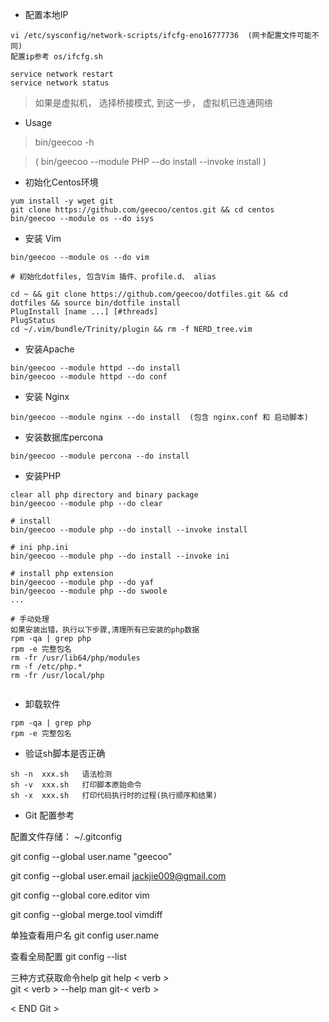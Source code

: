 
* 配置本地IP

```
vi /etc/sysconfig/network-scripts/ifcfg-eno16777736  (网卡配置文件可能不同)
配置ip参考 os/ifcfg.sh

service network restart
service network status
```

>如果是虚拟机， 选择桥接模式, 到这一步， 虚拟机已连通网络

* Usage
> bin/geecoo -h

> ( bin/geecoo --module PHP --do install --invoke install )


* 初始化Centos环境

```
yum install -y wget git
git clone https://github.com/geecoo/centos.git && cd centos
bin/geecoo --module os --do isys
```

* 安装 Vim

```
bin/geecoo --module os --do vim  

# 初始化dotfiles, 包含Vim 插件、profile.d、 alias

cd ~ && git clone https://github.com/geecoo/dotfiles.git && cd dotfiles && source bin/dotfile install
PlugInstall [name ...] [#threads]
PlugStatus
cd ~/.vim/bundle/Trinity/plugin && rm -f NERD_tree.vim
```

* 安装Apache
```
bin/geecoo --module httpd --do install 
bin/geecoo --module httpd --do conf
```

* 安装 Nginx
```
bin/geecoo --module nginx --do install  (包含 nginx.conf 和 启动脚本)
```

*  安装数据库percona
```  
bin/geecoo --module percona --do install  
```

* 安装PHP

```
clear all php directory and binary package
bin/geecoo --module php --do clear
   
# install
bin/geecoo --module php --do install --invoke install
   
# ini php.ini
bin/geecoo --module php --do install --invoke ini
   
# install php extension
bin/geecoo --module php --do yaf
bin/geecoo --module php --do swoole
...
   
# 手动处理
如果安装出错，执行以下步骤,清理所有已安装的php数据
rpm -qa | grep php
rpm -e 完整包名
rm -fr /usr/lib64/php/modules
rm -f /etc/php.*
rm -fr /usr/local/php
   
```

* 卸载软件
```
rpm -qa | grep php
rpm -e 完整包名
```

* 验证sh脚本是否正确
```
sh -n  xxx.sh   语法检测
sh -v  xxx.sh   打印脚本原始命令
sh -x  xxx.sh   打印代码执行时的过程(执行顺序和结果)
```

* Git 配置参考

配置文件存储： ~/.gitconfig

git config --global user.name "geecoo"

git config --global user.email jackjie009@gmail.com 

git config --global core.editor vim

git config --global merge.tool vimdiff

单独查看用户名
git config user.name

查看全局配置
git config --list 

三种方式获取命令help
git help < verb >  
git < verb > --help
man git-< verb >

< END Git >



